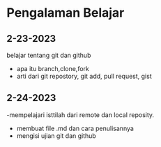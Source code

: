 Pengalaman Belajar
==

2-23-2023
--
belajar tentang git dan github 
 - apa itu branch,clone,fork
 - arti dari git repostory, git add, pull request, gist

2-24-2023
--
 -mempelajari isttilah dari remote dan local reposity.
 - membuat file .md dan cara penulisannya
 - mengisi ujian git dan github
